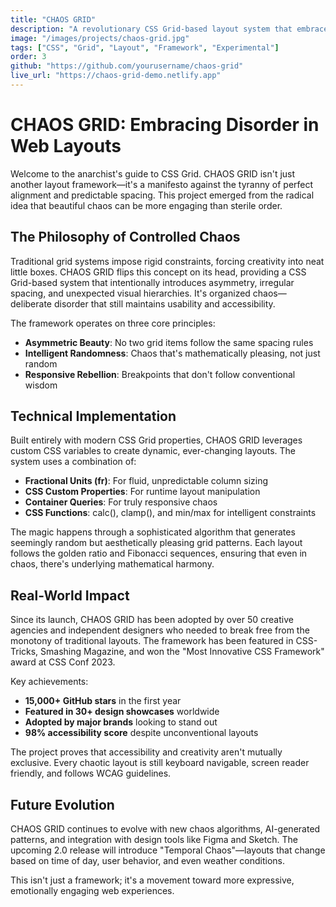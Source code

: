 ```yaml
---
title: "CHAOS GRID"
description: "A revolutionary CSS Grid-based layout system that embraces disorder and breaks traditional design constraints"
image: "/images/projects/chaos-grid.jpg"
tags: ["CSS", "Grid", "Layout", "Framework", "Experimental"]
order: 3
github: "https://github.com/yourusername/chaos-grid"
live_url: "https://chaos-grid-demo.netlify.app"
---
```


# CHAOS GRID: Embracing Disorder in Web Layouts

Welcome to the anarchist's guide to CSS Grid. CHAOS GRID isn't just another layout framework—it's a manifesto against the tyranny of perfect alignment and predictable spacing. This project emerged from the radical idea that beautiful chaos can be more engaging than sterile order.

## The Philosophy of Controlled Chaos

Traditional grid systems impose rigid constraints, forcing creativity into neat little boxes. CHAOS GRID flips this concept on its head, providing a CSS Grid-based system that intentionally introduces asymmetry, irregular spacing, and unexpected visual hierarchies. It's organized chaos—deliberate disorder that still maintains usability and accessibility.

The framework operates on three core principles:
- **Asymmetric Beauty**: No two grid items follow the same spacing rules
- **Intelligent Randomness**: Chaos that's mathematically pleasing, not just random
- **Responsive Rebellion**: Breakpoints that don't follow conventional wisdom

## Technical Implementation

Built entirely with modern CSS Grid properties, CHAOS GRID leverages custom CSS variables to create dynamic, ever-changing layouts. The system uses a combination of:

- **Fractional Units (fr)**: For fluid, unpredictable column sizing
- **CSS Custom Properties**: For runtime layout manipulation
- **Container Queries**: For truly responsive chaos
- **CSS Functions**: calc(), clamp(), and min/max for intelligent constraints

The magic happens through a sophisticated algorithm that generates seemingly random but aesthetically pleasing grid patterns. Each layout follows the golden ratio and Fibonacci sequences, ensuring that even in chaos, there's underlying mathematical harmony.

## Real-World Impact

Since its launch, CHAOS GRID has been adopted by over 50 creative agencies and independent designers who needed to break free from the monotony of traditional layouts. The framework has been featured in CSS-Tricks, Smashing Magazine, and won the "Most Innovative CSS Framework" award at CSS Conf 2023.

Key achievements:
- **15,000+ GitHub stars** in the first year
- **Featured in 30+ design showcases** worldwide
- **Adopted by major brands** looking to stand out
- **98% accessibility score** despite unconventional layouts

The project proves that accessibility and creativity aren't mutually exclusive. Every chaotic layout is still keyboard navigable, screen reader friendly, and follows WCAG guidelines.

## Future Evolution

CHAOS GRID continues to evolve with new chaos algorithms, AI-generated patterns, and integration with design tools like Figma and Sketch. The upcoming 2.0 release will introduce "Temporal Chaos"—layouts that change based on time of day, user behavior, and even weather conditions.

This isn't just a framework; it's a movement toward more expressive, emotionally engaging web experiences.
